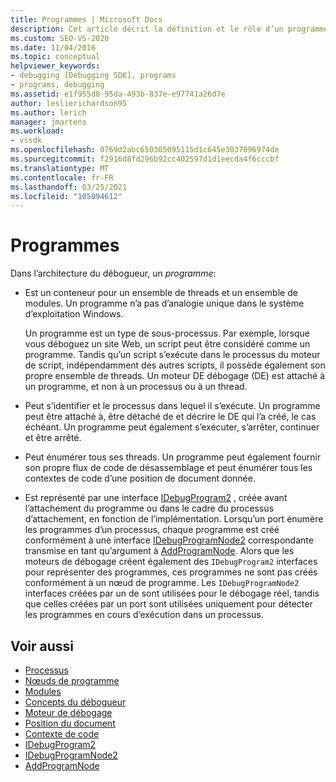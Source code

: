 ```yaml
---
title: Programmes | Microsoft Docs
description: Cet article décrit la définition et le rôle d’un programme dans l’architecture du débogueur dans Visual Studio.
ms.custom: SEO-VS-2020
ms.date: 11/04/2016
ms.topic: conceptual
helpviewer_keywords:
- debugging [Debugging SDK], programs
- programs, debugging
ms.assetid: e1f955d8-95da-493b-837e-e97741a26d7e
author: leslierichardson95
ms.author: lerich
manager: jmartens
ms.workload:
- vssdk
ms.openlocfilehash: 0769d2abc650305095115d1c645e3037096974de
ms.sourcegitcommit: f2916d8fd296b92cc402597d1d1eecda4f6cccbf
ms.translationtype: MT
ms.contentlocale: fr-FR
ms.lasthandoff: 03/25/2021
ms.locfileid: "105094612"
---
```

# <a name="programs"></a>Programmes
Dans l’architecture du débogueur, un *programme*:

- Est un conteneur pour un ensemble de threads et un ensemble de modules. Un programme n’a pas d’analogie unique dans le système d’exploitation Windows.

     Un programme est un type de sous-processus. Par exemple, lorsque vous déboguez un site Web, un script peut être considéré comme un programme. Tandis qu’un script s’exécute dans le processus du moteur de script, indépendamment des autres scripts, il possède également son propre ensemble de threads. Un moteur DE débogage (DE) est attaché à un programme, et non à un processus ou à un thread.

- Peut s’identifier et le processus dans lequel il s’exécute. Un programme peut être attaché à, être détaché de et décrire le DE qui l’a créé, le cas échéant. Un programme peut également s’exécuter, s’arrêter, continuer et être arrêté.

- Peut énumérer tous ses threads. Un programme peut également fournir son propre flux de code de désassemblage et peut énumérer tous les contextes de code d’une position de document donnée.

- Est représenté par une interface [IDebugProgram2](../../extensibility/debugger/reference/idebugprogram2.md) , créée avant l’attachement du programme ou dans le cadre du processus d’attachement, en fonction de l’implémentation. Lorsqu’un port énumère les programmes d’un processus, chaque programme est créé conformément à une interface [IDebugProgramNode2](../../extensibility/debugger/reference/idebugprogramnode2.md) correspondante transmise en tant qu’argument à [AddProgramNode](../../extensibility/debugger/reference/idebugportnotify2-addprogramnode.md). Alors que les moteurs de débogage créent également des `IDebugProgram2` interfaces pour représenter des programmes, ces programmes ne sont pas créés conformément à un nœud de programme. Les `IDebugProgramNode2` interfaces créées par un de sont utilisées pour le débogage réel, tandis que celles créées par un port sont utilisées uniquement pour détecter les programmes en cours d’exécution dans un processus.

## <a name="see-also"></a>Voir aussi
- [Processus](../../extensibility/debugger/processes.md)
- [Nœuds de programme](../../extensibility/debugger/program-nodes.md)
- [Modules](../../extensibility/debugger/modules.md)
- [Concepts du débogueur](../../extensibility/debugger/debugger-concepts.md)
- [Moteur de débogage](../../extensibility/debugger/debug-engine.md)
- [Position du document](../../extensibility/debugger/document-position.md)
- [Contexte de code](../../extensibility/debugger/code-context.md)
- [IDebugProgram2](../../extensibility/debugger/reference/idebugprogram2.md)
- [IDebugProgramNode2](../../extensibility/debugger/reference/idebugprogramnode2.md)
- [AddProgramNode](../../extensibility/debugger/reference/idebugportnotify2-addprogramnode.md)
